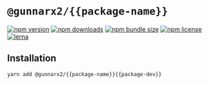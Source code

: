 # `@gunnarx2/{{package-name}}`

[![npm version](https://img.shields.io/npm/v/@gunnarx2/{{package-name}}.svg)](https://www.npmjs.com/package/@gunnarx2/{{package-name}})
[![npm downloads](https://img.shields.io/npm/dm/@gunnarx2/{{package-name}}.svg)](https://www.npmjs.com/package/@gunnarx2/{{package-name}})
[![npm bundle size](https://img.shields.io/bundlephobia/minzip/@gunnarx2/{{package-name}})](https://www.npmjs.com/package/@gunnarx2/{{package-name}})
[![npm license](https://img.shields.io/npm/l/@gunnarx2/{{package-name}})](https://www.npmjs.com/package/@gunnarx2/{{package-name}})
[![lerna](https://img.shields.io/badge/maintained%20with-lerna-cc00ff.svg)](https://lerna.js.org/)

## Installation

```
yarn add @gunnarx2/{{package-name}}{{package-dev}}
```
